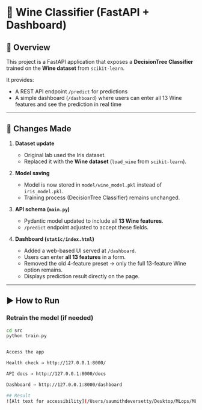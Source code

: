 # 🍷 Wine Classifier (FastAPI + Dashboard)

## 📌 Overview
This project is a FastAPI application that exposes a **DecisionTree Classifier** trained on the **Wine dataset** from `scikit-learn`.  

It provides:
- A REST API endpoint `/predict` for predictions  
- A simple dashboard (`/dashboard`) where users can enter all 13 Wine features and see the prediction in real time  

---

## 🔄 Changes Made
1. **Dataset update**  
   - Original lab used the Iris dataset.  
   - Replaced it with the **Wine dataset** (`load_wine` from `scikit-learn`).  

2. **Model saving**  
   - Model is now stored in `model/wine_model.pkl` instead of `iris_model.pkl`.  
   - Training process (DecisionTree Classifier) remains unchanged.  

3. **API schema (`main.py`)**  
   - Pydantic model updated to include all **13 Wine features**.  
   - `/predict` endpoint adjusted to accept these fields.  

4. **Dashboard (`static/index.html`)**  
   - Added a web-based UI served at `/dashboard`.  
   - Users can enter **all 13 features** in a form.  
   - Removed the old 4-feature preset → only the full 13-feature Wine option remains.  
   - Displays prediction result directly on the page.  

---

## ▶️ How to Run

### Retrain the model (if needed)
```bash
cd src
python train.py


Access the app

Health check → http://127.0.0.1:8000/

API docs → http://127.0.0.1:8000/docs

Dashboard → http://127.0.0.1:8000/dashboard

## Result
![Alt text for accessibility](/Users/saumithdeversetty/Desktop/MLops/MLOps/Labs/API_Labs/FastAPI_Labs/Result_Dashboard.png.png)
